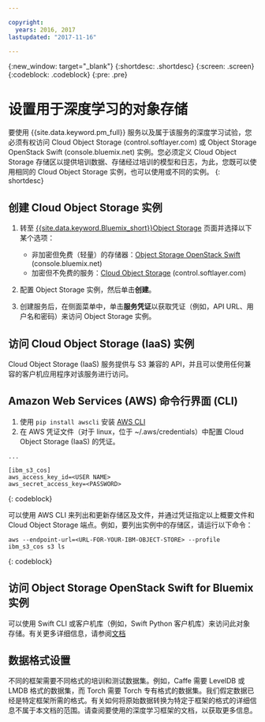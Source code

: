 ```yaml
---

copyright:
  years: 2016, 2017
lastupdated: "2017-11-16"

---
```

{:new_window: target="_blank"}
{:shortdesc: .shortdesc}
{:screen: .screen}
{:codeblock: .codeblock}
{:pre: .pre}

# 设置用于深度学习的对象存储

要使用 {{site.data.keyword.pm_full}} 服务以及属于该服务的深度学习试验，您必须有权访问 Cloud Object Storage (control.softlayer.com) 或 Object Storage OpenStack Swift (console.bluemix.net) 实例。您必须定义 Cloud Object Storage 存储区以提供培训数据、存储经过培训的模型和日志，为此，您既可以使用相同的 Cloud Object Storage 实例，也可以使用或不同的实例。
{: shortdesc}

## 创建 Cloud Object Storage 实例

1. 转至 [{{site.data.keyword.Bluemix_short}}Object Storage](https://console.bluemix.net/catalog/infrastructure/cloud-object-storage) 页面并选择以下某个选项：

   - 非加密但免费（轻量）的存储器：[Object Storage OpenStack Swift](https://console.bluemix.net/catalog/services/object-storage) (console.bluemix.net)
   - 加密但不免费的服务：[Cloud Object Storage](https://console.bluemix.net/catalog/infrastructure/cloud-object-storage) (control.softlayer.com)
   
2. 配置 Object Storage 实例，然后单击**创建**。
3. 创建服务后，在侧面菜单中，单击**服务凭证**以获取凭证（例如，API URL、用户名和密码）来访问 Object Storage 实例。

## 访问 Cloud Object Storage (IaaS) 实例

Cloud Object Storage (IaaS) 服务提供与 S3 兼容的 API，并且可以使用任何兼容的客户机应用程序对该服务进行访问。

## Amazon Web Services (AWS) 命令行界面 (CLI)

1. 使用 `pip install awscli` 安装 [AWS CLI](https://aws.amazon.com/cli/)
2. 在 AWS 凭证文件（对于 linux，位于 ~/.aws/credentials）中配置 Cloud Object Storage (IaaS) 的凭证。

```
...

[ibm_s3_cos]
aws_access_key_id=<USER NAME>
aws_secret_access_key=<PASSWORD>

```
{: codeblock}

可以使用 AWS CLI 来列出和更新存储区及文件，并通过凭证指定以上概要文件和 Cloud Object Storage 端点。例如，要列出实例中的存储区，请运行以下命令：

```
aws --endpoint-url=<URL-FOR-YOUR-IBM-OBJECT-STORE> --profile ibm_s3_cos s3 ls
```
{: codeblock}

## 访问 Object Storage OpenStack Swift for Bluemix 实例

可以使用 Swift CLI 或客户机库（例如，Swift Python 客户机库）来访问此对象存储。有关更多详细信息，请参阅[文档](https://console.bluemix.net/docs/services/ObjectStorage/index.html)

## 数据格式设置

不同的框架需要不同格式的培训和测试数据集。例如，Caffe 需要 LevelDB 或 LMDB 格式的数据集，而 Torch 需要 Torch 专有格式的数据集。我们假定数据已经是特定框架所需的格式。有关如何将原始数据转换为特定于框架的格式的详细信息不属于本文档的范围。请查阅要使用的深度学习框架的文档，以获取更多信息。
